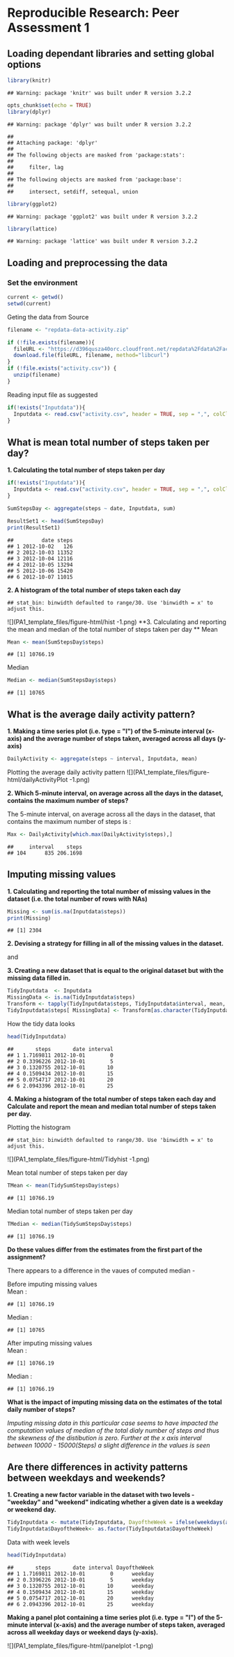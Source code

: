 # Reproducible Research: Peer Assessment 1

## Loading dependant libraries and setting global options

```r
library(knitr)
```

```
## Warning: package 'knitr' was built under R version 3.2.2
```

```r
opts_chunk$set(echo = TRUE)
library(dplyr)
```

```
## Warning: package 'dplyr' was built under R version 3.2.2
```

```
## 
## Attaching package: 'dplyr'
## 
## The following objects are masked from 'package:stats':
## 
##     filter, lag
## 
## The following objects are masked from 'package:base':
## 
##     intersect, setdiff, setequal, union
```

```r
library(ggplot2)
```

```
## Warning: package 'ggplot2' was built under R version 3.2.2
```

```r
library(lattice)
```

```
## Warning: package 'lattice' was built under R version 3.2.2
```


## Loading and preprocessing the data

### Set the environment

```r
current <- getwd()
setwd(current)
```
Geting the data from Source

```r
filename <- "repdata-data-activity.zip"

if (!file.exists(filename)){
  fileURL <- "https://d396qusza40orc.cloudfront.net/repdata%2Fdata%2Factivity.zip"
  download.file(fileURL, filename, method="libcurl")
}  
if (!file.exists("activity.csv")) { 
  unzip(filename) 
}
```
Reading input file as suggested 

```r
if(!exists("Inputdata")){
  Inputdata <- read.csv("activity.csv", header = TRUE, sep = ",", colClasses=c("numeric", "character", "numeric"))
}
```


## What is mean total number of steps taken per day?
**1. Calculating the total number of steps taken per day**

```r
if(!exists("Inputdata")){
  Inputdata <- read.csv("activity.csv", header = TRUE, sep = ",", colClasses=c("numeric", "character", "numeric"))
}

SumStepsDay <- aggregate(steps ~ date, Inputdata, sum)

ResultSet1 <- head(SumStepsDay)
print(ResultSet1)  
```

```
##         date steps
## 1 2012-10-02   126
## 2 2012-10-03 11352
## 3 2012-10-04 12116
## 4 2012-10-05 13294
## 5 2012-10-06 15420
## 6 2012-10-07 11015
```
**2. A histogram of the total number of steps taken each day**

```
## stat_bin: binwidth defaulted to range/30. Use 'binwidth = x' to adjust this.
```

![](PA1_template_files/figure-html/hist -1.png) 
**3. Calculating and reporting the mean and median of the total number of steps taken per day **
Mean

```r
Mean <- mean(SumStepsDay$steps)
```

```
## [1] 10766.19
```
Median

```r
Median <- median(SumStepsDay$steps)
```

```
## [1] 10765
```

## What is the average daily activity pattern?
**1. Making a time series plot (i.e. type = "l") of the 5-minute interval (x-axis) and the average number of steps taken, averaged across all days (y-axis)**

```r
DailyActivity <- aggregate(steps ~ interval, Inputdata, mean)
```
Plotting the average daily activity pattern
![](PA1_template_files/figure-html/dailyActivityPlot -1.png) 

**2. Which 5-minute interval, on average across all the days in the dataset, contains the maximum number of steps?**

The 5-minute interval, on average across all the days in the dataset, that contains the maximum number of steps is :

```r
Max <- DailyActivity[which.max(DailyActivity$steps),]
```

```
##     interval    steps
## 104      835 206.1698
```
## Imputing missing values
**1. Calculating and reporting the total number of missing values in the dataset (i.e. the total number of rows with NAs)**

```r
Missing <- sum(is.na(Inputdata$steps))
print(Missing)
```

```
## [1] 2304
```

**2. Devising a strategy for filling in all of the missing values in the dataset.**

and

**3. Creating a new dataset that is equal to the original dataset but with the missing data filled in.**

```r
TidyInputdata  <- Inputdata 
MissingData <- is.na(TidyInputdata$steps)
Transform <- tapply(TidyInputdata$steps, TidyInputdata$interval, mean, na.rm=TRUE, simplify=TRUE)
TidyInputdata$steps[ MissingData] <- Transform[as.character(TidyInputdata$interval[ MissingData])]
```
How the tidy data looks

```r
head(TidyInputdata)
```

```
##       steps       date interval
## 1 1.7169811 2012-10-01        0
## 2 0.3396226 2012-10-01        5
## 3 0.1320755 2012-10-01       10
## 4 0.1509434 2012-10-01       15
## 5 0.0754717 2012-10-01       20
## 6 2.0943396 2012-10-01       25
```

**4. Making a histogram of the total number of steps taken each day and Calculate and report the mean and median total number of steps taken per day.**

Plotting the histogram

```
## stat_bin: binwidth defaulted to range/30. Use 'binwidth = x' to adjust this.
```

![](PA1_template_files/figure-html/Tidyhist -1.png) 

Mean total number of steps taken per day

```r
TMean <- mean(TidySumStepsDay$steps)
```

```
## [1] 10766.19
```
Median total number of steps taken per day

```r
TMedian <- median(TidySumStepsDay$steps)
```

```
## [1] 10766.19
```
**Do these values differ from the estimates from the first part of the assignment?**

There appears to a difference in the vaues of computed median -

Before imputing missing values  
Mean : 

```
## [1] 10766.19
```
Median : 

```
## [1] 10765
```

After imputing missing values  
Mean : 

```
## [1] 10766.19
```
Median : 

```
## [1] 10766.19
```


**What is the impact of imputing missing data on the estimates of the total daily number of steps?**

*Imputing missing data in this particular case seems to have impacted the computation values of median of the total dialy number of steps and thus the skewness of the distibution is zero. Further at the x axis interval between 10000 - 15000(Steps) a slight difference in the values is seen*


## Are there differences in activity patterns between weekdays and weekends?
**1. Creating a new factor variable in the dataset with two levels - "weekday" and "weekend" indicating whether a given date is a weekday or weekend day.**

```r
TidyInputdata <- mutate(TidyInputdata, DayoftheWeek = ifelse(weekdays(as.Date(TidyInputdata$date))== "Saturday" | weekdays(as.Date(TidyInputdata$date)) == "Sunday", "weekend", "weekday"))
TidyInputdata$DayoftheWeek<- as.factor(TidyInputdata$DayoftheWeek)
```
Data with week levels

```r
head(TidyInputdata)
```

```
##       steps       date interval DayoftheWeek
## 1 1.7169811 2012-10-01        0      weekday
## 2 0.3396226 2012-10-01        5      weekday
## 3 0.1320755 2012-10-01       10      weekday
## 4 0.1509434 2012-10-01       15      weekday
## 5 0.0754717 2012-10-01       20      weekday
## 6 2.0943396 2012-10-01       25      weekday
```


**Making a panel plot containing a time series plot (i.e. type = "l") of the 5-minute interval (x-axis) and the average number of steps taken, averaged across all weekday days or weekend days (y-axis).**

![](PA1_template_files/figure-html/panelplot -1.png) 
